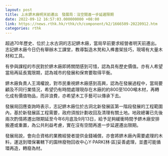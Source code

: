 ```yaml
---
layout: post
title: 上水鎅木廠明天前遷出　發展局：沒空間進一步延遲限期
date: 2022-09-12 16:57:03.000000000 +08:00
link: https://news.rthk.hk/rthk/ch/component/k2/1666509-20220912.htm
categories: rthk
---
```


超過70年歷史、位於上水古洞的志記鎅木廠，當局早前要求經營者明天前遷出。志記鎅木廠今日仍有舉辦木工課堂，教導製造木凳和入榫書架技巧，現場有大量木材和工具。

有參與課程的市民對於鎅木廠即將關閉感到可惜，認為具有歷史價值。亦有人希望當局再延長寬限期，認為城市的發展和保育要取得平衡。

鎅木廠負責人王鴻權說，對市民重視鎅木廠感到高興，認為在發展過程中，當局要顧及不同行業情況，希望仍有時間處理現存在木廠的約800至1000噸木材，再轉化成有價值物品，而非浪費，亦希望木工手藝可以傳承下去。

發展局回應查詢時表示，志記鎅木廠位於古洞北新發展區第一階段發展的工程範圍內，基於新發展區工程需要，政府須按計劃收回及清理有關土地。地政總署已先後兩次酌情將遷出限期延至今年6月底及9月13日，給予足夠緩衝時間予鎅木廠安排搬遷或重置，為公共利益考慮，實在沒有空間再進一步延遲遷出限期。

發展局說，會向合資格的業務經營者提供金錢補償，亦會將鎅木廠內需要處理的木料，運送到環保署轄下的園林廢物回收中心Y‧PARK[林‧區]妥善處理，並盡可能循環再造，轉廢為材。
